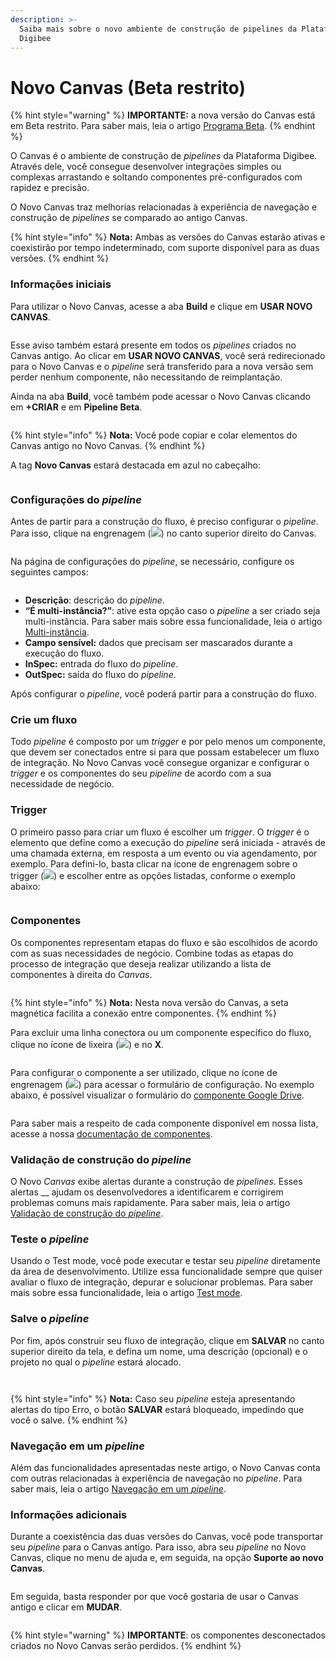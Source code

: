 ```yaml
---
description: >-
  Saiba mais sobre o novo ambiente de construção de pipelines da Plataforma
  Digibee
---
```


# Novo Canvas (Beta restrito)

{% hint style="warning" %}
**IMPORTANTE:** a nova versão do Canvas está em Beta restrito. Para saber mais, leia o artigo [Programa Beta](../../geral/programa-beta.md).
{% endhint %}

O Canvas é o ambiente de construção de _pipelines_ da Plataforma Digibee. Através dele, você consegue desenvolver integrações simples ou complexas arrastando e soltando componentes pré-configurados com rapidez e precisão.

O Novo Canvas traz melhorias relacionadas à experiência de navegação e construção de _pipelines_ se comparado ao antigo Canvas.

{% hint style="info" %}
**Nota:** Ambas as versões do Canvas estarão ativas e coexistirão por tempo indeterminado, com suporte disponível para as duas versões.
{% endhint %}

### Informações iniciais

Para utilizar o Novo Canvas, acesse a aba **Build** e clique em **USAR NOVO CANVAS**.

<figure><img src="../../.gitbook/assets/image5 (1).png" alt=""><figcaption></figcaption></figure>

Esse aviso também estará presente em todos os _pipelines_ criados no Canvas antigo. Ao clicar em **USAR NOVO CANVAS**, você será redirecionado para o Novo Canvas e o _pipeline_ será transferido para a nova versão sem perder nenhum componente, não necessitando de reimplantação.

Ainda na aba **Build**, você também pode acessar o Novo Canvas clicando em **+CRIAR** e em **Pipeline Beta**.

<figure><img src="../../.gitbook/assets/image9.png" alt=""><figcaption></figcaption></figure>

{% hint style="info" %}
**Nota:** Você pode copiar e colar elementos do Canvas antigo no Novo Canvas.
{% endhint %}

A tag **Novo Canvas** estará destacada em azul no cabeçalho:

<figure><img src="../../.gitbook/assets/image13.png" alt=""><figcaption></figcaption></figure>

### Configurações do _pipeline_

Antes de partir para a construção do fluxo, é preciso configurar o _pipeline_. Para isso, clique na engrenagem (![](../../.gitbook/assets/image16.png)) no canto superior direito do Canvas.

<figure><img src="../../.gitbook/assets/image15.png" alt=""><figcaption></figcaption></figure>

Na página de configurações do _pipeline_, se necessário, configure os seguintes campos:

<figure><img src="../../.gitbook/assets/image12.png" alt=""><figcaption></figcaption></figure>

* **Descrição**: descrição do _pipeline_.
* **“É multi-instância?”**: ative esta opção caso o _pipeline_ a ser criado seja multi-instância. Para saber mais sobre essa funcionalidade, leia o artigo [Multi-instância](../../configurations/multi-instancia.md).
* **Campo sensível:** dados que precisam ser mascarados durante a execução do fluxo.
* **InSpec:** entrada do fluxo do _pipeline_.
* **OutSpec:** saída do fluxo do _pipeline_.

Após configurar o _pipeline_, você poderá partir para a construção do fluxo.

### Crie um fluxo

Todo _pipeline_ é composto por um _trigger_ e por pelo menos um componente, que devem ser conectados entre si para que possam estabelecer um fluxo de integração. No Novo Canvas você consegue organizar e configurar o _trigger_ e os componentes do seu _pipeline_ de acordo com a sua necessidade de negócio.

### Trigger <a href="#h_d80b42e462" id="h_d80b42e462"></a>

O primeiro passo para criar um fluxo é escolher um _trigger_. O _trigger_ é o elemento que define como a execução do _pipeline_ será iniciada - através de uma chamada externa, em resposta a um evento ou via agendamento, por exemplo. Para defini-lo, basta clicar na ícone de engrenagem sobre o trigger (![](../../.gitbook/assets/image4.png)) e escolher entre as opções listadas, conforme o exemplo abaixo:

<figure><img src="../../.gitbook/assets/image11.gif" alt=""><figcaption></figcaption></figure>

### Componentes <a href="#h_eadc6e7b3f" id="h_eadc6e7b3f"></a>

Os componentes representam etapas do fluxo e são escolhidos de acordo com as suas necessidades de negócio. Combine todas as etapas do processo de integração que deseja realizar utilizando a lista de componentes à direita do _Canvas_.

<figure><img src="../../.gitbook/assets/image8.gif" alt=""><figcaption></figcaption></figure>

{% hint style="info" %}
**Nota:** Nesta nova versão do Canvas, a seta magnética facilita a conexão entre componentes.
{% endhint %}

Para excluir uma linha conectora ou um componente específico do fluxo, clique no ícone de lixeira (![](<../../.gitbook/assets/image1 (1).png>)) e no **X**.

<figure><img src="../../.gitbook/assets/image10.gif" alt=""><figcaption></figcaption></figure>

Para configurar o componente a ser utilizado, clique no ícone de engrenagem (![](<../../.gitbook/assets/image4 (1) (1).png>)) para acessar o formulário de configuração. No exemplo abaixo, é possível visualizar o formulário do [componente Google Drive](../../components/file-storage/google-drive.md).

<figure><img src="../../.gitbook/assets/image6.gif" alt=""><figcaption></figcaption></figure>

Para saber mais a respeito de cada componente disponível em nossa lista, acesse a nossa [documentação de componentes](broken-reference).

### Validação de construção do _pipeline_ <a href="#h_3e6ea3319e" id="h_3e6ea3319e"></a>

O Novo _Canvas_ exibe alertas durante a construção de _pipelines_. Esses alertas __ ajudam os desenvolvedores a identificarem e corrigirem problemas comuns mais rapidamente. Para saber mais, leia o artigo [Validação de construção do _pipeline_](../pipelines/validacao-de-construcao-do-pipeline.md).

### Teste o _pipeline_ <a href="#h_e277eac4b9" id="h_e277eac4b9"></a>

Usando o Test mode, você pode executar e testar seu _pipeline_ diretamente da área de desenvolvimento. Utilize essa funcionalidade sempre que quiser avaliar o fluxo de integração, depurar e solucionar problemas. Para saber mais sobre essa funcionalidade, leia o artigo [Test mode](../canvas/test-mode/).

### Salve o _pipeline_ <a href="#h_3b2d142001" id="h_3b2d142001"></a>

Por fim, após construir seu fluxo de integração, clique em **SALVAR** no canto superior direito da tela, e defina um nome, uma descrição (opcional) e o projeto no qual o _pipeline_ estará alocado.

<figure><img src="../../.gitbook/assets/image3.png" alt=""><figcaption></figcaption></figure>

<figure><img src="../../.gitbook/assets/image7 (3).png" alt=""><figcaption></figcaption></figure>

{% hint style="info" %}
**Nota:** Caso seu _pipeline_ esteja apresentando alertas do tipo Erro, o botão **SALVAR** estará bloqueado, impedindo que você o salve.
{% endhint %}

### Navegação em um _pipeline_ <a href="#h_497047ccf4" id="h_497047ccf4"></a>

Além das funcionalidades apresentadas neste artigo, o Novo Canvas conta com outras relacionadas à experiência de navegação no _pipeline_. Para saber mais, leia o artigo [Navegação em um _pipeline_](navegacao-em-um-pipeline-beta-restrito.md).

### Informações adicionais <a href="#h_e33627e7c3" id="h_e33627e7c3"></a>

Durante a coexistência das duas versões do Canvas, você pode transportar seu _pipeline_ para o Canvas antigo. Para isso, abra seu _pipeline_ no Novo Canvas, clique no menu de ajuda e, em seguida, na opção **Suporte ao novo Canvas**.

<figure><img src="../../.gitbook/assets/image2 (3) (1).png" alt=""><figcaption></figcaption></figure>

Em seguida, basta responder por que você gostaria de usar o Canvas antigo e clicar em **MUDAR**.

<figure><img src="../../.gitbook/assets/image14.png" alt=""><figcaption></figcaption></figure>

{% hint style="warning" %}
**IMPORTANTE**: os componentes desconectados criados no Novo Canvas serão perdidos.
{% endhint %}
